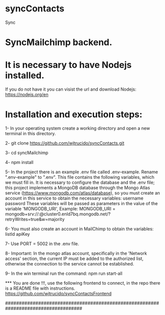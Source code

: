 # syncContacts
Sync
# SyncMailchimp backend.
# It is necessary to have Nodejs installed.
If you do not have it you can visist the url and download Nodejs:
https://nodejs.org/en

# Installation and execution steps:

1- In your operating system create a working directory and open a new terminal in this directory.

2- git clone https://github.com/wjtrucido/syncContacts.git

3- cd syncMailchimp

4- npm install

5- In the project there is an example .env file called .env-example.
   Rename ".env-example" to ".env".
   This file contains the following variables, which we must fill in.
   It is necessary to configure the database and the .env file; this project implements a MongoDB database through the Mongo Atlas service        	(https://www.mongodb.com/atlas/database), so you must create an account in this service to obtain the necessary variables:
	 username
	 password
	 These variables will be passed as parameters in the value of the variable 'MONGODB_URI',
	 Example: 
	 MONGODB_URI = mongodb+srv://<username>:<password>@cluster0.enld7bq.mongodb.net/?retryWrites=true&w=majority

6- You must also create an account in MailChimp to obtain the variables:
	 listId
	 apiKey
 
7- Use PORT = 5002 in the .env file.

8- Important: In the mongo atlas account, specifically in the 'Network access' section, the current IP must be added to the authorized list, otherwise the connection to the service cannot be established.

9- In the win terminal run the command: npm run start-all

*** You are done !!!, use the following frontend to connect,
in the repo there is a README file with instructions.
https://github.com/wjtrucido/syncContactsFrontend

####################################################################################
